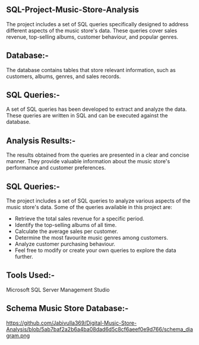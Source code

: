 ## SQL-Project-Music-Store-Analysis
The project includes a set of SQL queries specifically designed to address different aspects of the music store's data. These queries cover sales revenue, top-selling albums, customer behaviour, and popular genres.

## Database:-
The database contains tables that store relevant information, such as customers, albums, genres, and sales records.

## SQL Queries:-
A set of SQL queries has been developed to extract and analyze the data. These queries are written in SQL and can be executed against the database.

## Analysis Results:- 
The results obtained from the queries are presented in a clear and concise manner. They provide valuable information about the music store's performance and customer preferences.

## SQL Queries:-
The project includes a set of SQL queries to analyze various aspects of the music store's data. Some of the queries available in this project are:

* Retrieve the total sales revenue for a specific period.
* Identify the top-selling albums of all time.
* Calculate the average sales per customer.
* Determine the most favourite music genres among customers.
* Analyze customer purchasing behaviour.
* Feel free to modify or create your own queries to explore the data further.

## Tools Used:-
Microsoft SQL Server Management Studio

## Schema Music Store Database:-
https://github.com/Jabivulla369/Digital-Music-Store-Analysis/blob/5ab7baf2a2b6a4ba08dad6d5c8cf6aeef0e9d766/schema_diagram.png

